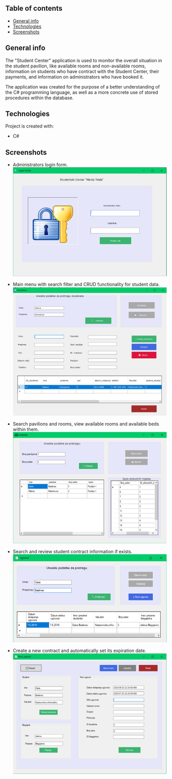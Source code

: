 ## Table of contents
* [General info](#general-info)
* [Technologies](#technologies)
* [Screenshots](#Screenshots)

## General info

The "Student Center" application is used to monitor the overall situation in the student pavilion, 
like available rooms and non-available rooms, information on students who have contract with the Student Center,
their payments, and information on administrators who have booked it.

The application was created for the purpose of a better understanding of the C# programming language,
as well as a more concrete use of stored procedures within the database.
	
## Technologies
Project is created with:
* C#

## Screenshots

* Administrators login form.
![Login form](/WindowsFormsApp2/imagesForReadme/prijava.png)

* Main menu with search filter and CRUD functionality for student data.
![Main menu ](/WindowsFormsApp2/imagesForReadme/pocetnimeni.png)

* Search pavilions and rooms, view available rooms and available beds within them.
![Rooms](/WindowsFormsApp2/imagesForReadme/smjestaj.png)

* Search and review student contract information if exists.
![Contracts](/WindowsFormsApp2/imagesForReadme/ugovori.png)

* Create a new contract and automatically set its expiration date.
![New contract](/WindowsFormsApp2/imagesForReadme/noviugovor.png)
